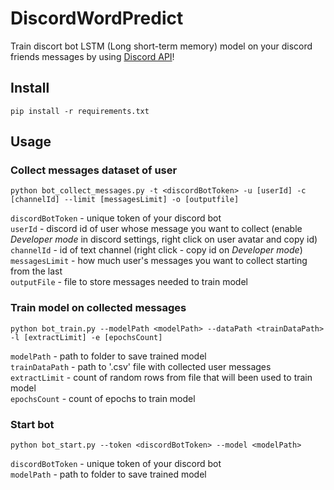 # DiscordWordPredict
 Train discort bot LSTM (Long short-term memory) model on your discord friends messages by using <a href="https://discord.com/developers/docs/topics/oauth2">Discord API</a>!
## Install
```pip install -r requirements.txt```

## Usage
### Collect messages dataset of user
```python bot_collect_messages.py -t <discordBotToken> -u [userId] -c [channelId] --limit [messagesLimit] -o [outputfile]```  

```discordBotToken``` - unique token of your discord bot  
```userId``` - discord id of user whose message you want to collect (enable <i>Developer mode</i> in discord settings, right click on user avatar and copy id)  
```channelId``` - id of text channel (right click - copy id on <i>Developer mode</i>)
```messagesLimit``` - how much user's messages you want to collect starting from the last  
```outputFile``` - file to store messages needed to train model  

### Train model on collected messages
```python bot_train.py --modelPath <modelPath> --dataPath <trainDataPath> -l [extractLimit] -e [epochsCount]```  

```modelPath``` - path to folder to save trained model  
```trainDataPath``` - path to '.csv' file with collected user messages  
```extractLimit``` - count of random rows from file that will been used to train model  
```epochsCount``` - count of epochs to train model

### Start bot
```python bot_start.py --token <discordBotToken> --model <modelPath>```  

```discordBotToken``` - unique token of your discord bot  
```modelPath``` - path to folder to save trained model  
